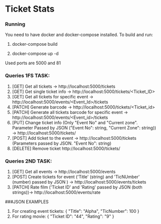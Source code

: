 # Ticket Stats

### Running
You need to have docker and docker-compose installed.
To build and run:

1. docker-compose build

2. docker-compose up -d

Used ports are 5000 and 81


### Queries 1FS TASK:
1. [GET] Get all tickets -> http://localhost:5000/tickets
2. [GET] Get single ticket info -> http://localhost:5000/tickets/<Ticket_ID>
2. [GET] Get all tickets for specific event -> http://localhost:5000/events/<Event_Id>/tickets
3. [PATCH] Generate barcode -> http://localhost:5000/tickets/<Ticket_id>
4. [PATCH] Generate all tickets barcode for specific event -> http://localhost:5000/events/<Event_id>/tickets
5. [PUT] Change ticket info (Only "Event No" and "Current zone". Parameter Passed by JSON ("Event No": string, "Current Zone": string)) -> http://localhost:5000/tickets/<ticketID>
6. [POST] Add ticket to the event -> http://localhost:5000/tickets (Parameters passed by JSON. "Event No": string)
7. [DELETE] Remove ticket http://localhost:5000/tickets/<ticketID>

### Queries 2ND TASK:
1. [GET] Get all events -> http://localhost:5000/events
2. [POST] Create tickets for event ('Title' (string) and 'TicNUmber' (number) passed by JSON ) -> http://localhost:5000/events/tickets
3. [PATCH] Rate film  ('Ticket ID' and 'Rating' passed by JSON (both strings))-> http://localhost:5000/events/rate

###JSON EXAMPLES
1. For creating event tickets:
{
	"Title": "Alpha",
	"TicNumber": 100
}
2. For rating movie:
{
	"Ticket ID": "44",
	"Rating": "9"
}